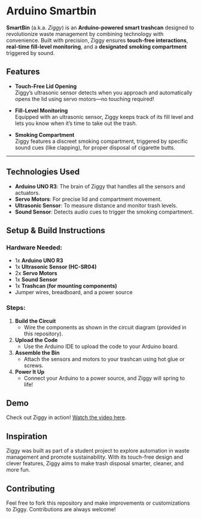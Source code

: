# Arduino Smartbin


**SmartBin** (a.k.a. *Ziggy*) is an **Arduino-powered smart trashcan** designed to revolutionize waste management by combining technology with convenience. Built with precision, Ziggy ensures **touch-free interactions**, **real-time fill-level monitoring**, and a **designated smoking compartment** triggered by sound.  



##  Features  

- **Touch-Free Lid Opening**  
   Ziggy’s ultrasonic sensor detects when you approach and automatically opens the lid using servo motors—no touching required!  
   
- **Fill-Level Monitoring**  
   Equipped with an ultrasonic sensor, Ziggy keeps track of its fill level and lets you know when it’s time to take out the trash.  

- **Smoking Compartment**  
   Ziggy features a discreet smoking compartment, triggered by specific sound cues (like clapping), for proper disposal of cigarette butts.  

---

##  Technologies Used  

- **Arduino UNO R3**: The brain of Ziggy that handles all the sensors and actuators.  
- **Servo Motors**: For precise lid and compartment movement.  
- **Ultrasonic Sensor**: To measure distance and monitor trash levels.  
- **Sound Sensor**: Detects audio cues to trigger the smoking compartment.  


##  Setup & Build Instructions  

### Hardware Needed:  
- 1x **Arduino UNO R3**  
- 1x **Ultrasonic Sensor (HC-SR04)**  
- 2x **Servo Motors**  
- 1x **Sound Sensor**  
- 1x **Trashcan (for mounting components)**  
- Jumper wires, breadboard, and a power source  

### Steps:  

1. **Build the Circuit**  
   - Wire the components as shown in the circuit diagram (provided in this repository).  
2. **Upload the Code**  
   - Use the Arduino IDE to upload the code to your Arduino board.  
3. **Assemble the Bin**  
   - Attach the sensors and motors to your trashcan using hot glue or screws.  
4. **Power It Up**  
   - Connect your Arduino to a power source, and Ziggy will spring to life!  



##  Demo  

Check out Ziggy in action! [Watch the video here](https://youtube.com/shorts/j86RfjwtWu8?feature=share).  


##  Inspiration  

Ziggy was built as part of a student project to explore automation in waste management and promote sustainability. With its touch-free design and clever features, Ziggy aims to make trash disposal smarter, cleaner, and more fun.  



## Contributing  

Feel free to fork this repository and make improvements or customizations to Ziggy. Contributions are always welcome!  


